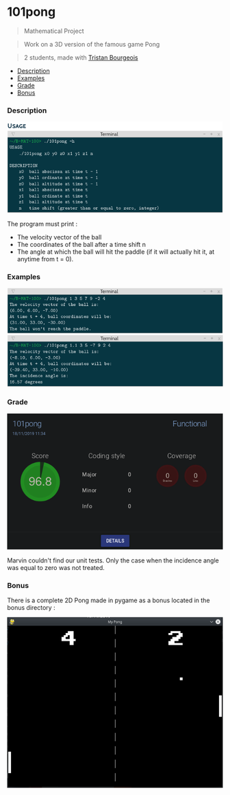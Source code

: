# 101pong
> Mathematical Project

> Work on a 3D version of the famous game Pong

> 2 students, made with [Tristan Bourgeois](https://www.linkedin.com/in/tristan-bourgeois-821b5b196/)

- [Description](#description)
- [Examples](#examples)
- [Grade](#grade)
- [Bonus](#bonus)

### Description

![USAGE](bonus/assets/images/usage.png)

The program must print :
- The velocity vector of the ball
- The coordinates of the ball after a time shift n
- The angle at which the ball will hit the paddle (if it will actually hit it, at anytime from t = 0).

### Examples

![EXAMPLE1](bonus/assets/images/example_1.png)
![EXAMPLE2](bonus/assets/images/example_2.png)

### Grade

![GRADE](bonus/assets/images/grade_black.png)

Marvin couldn't find our unit tests.
Only the case when the incidence angle was equal to zero was not treated.

### Bonus

There is a complete 2D Pong made in pygame as a bonus located in the bonus directory :

![MY_PONG](bonus/assets/images/my_pong.png)